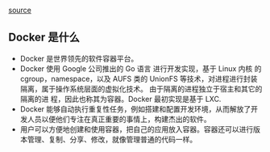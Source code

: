 [source](https://juejin.im/post/5dff84e051882512290f2fc2)

## Docker 是什么

- Docker 是世界领先的软件容器平台。
- Docker 使用 Google 公司推出的 Go 语言  进行开发实现，基于 Linux 内核 的cgroup，namespace，以及 AUFS 类的 UnionFS 等技术，对进程进行封装隔离，属于操作系统层面的虚拟化技术。 由于隔离的进程独立于宿主和其它的隔离的进
程，因此也称其为容器。Docker 最初实现是基于 LXC.
- Docker 能够自动执行重复性任务，例如搭建和配置开发环境，从而解放了开发人员以便他们专注在真正重要的事情上，构建杰出的软件。
- 用户可以方便地创建和使用容器，把自己的应用放入容器。容器还可以进行版本管理、复制、分享、修改，就像管理普通的代码一样。


